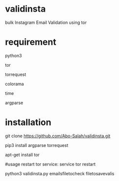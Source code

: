 # validinsta
bulk Instagram Email Validation using tor

# requirement

python3

tor

torrequest

colorama

time

argparse


# installation
git clone https://github.com/Abo-Salah/validinsta.git

pip3 install argparse torrequest

apt-get install tor


#usage
restart tor service: service tor restart

python3 validinsta.py emailsfiletocheck filetosavevalis

